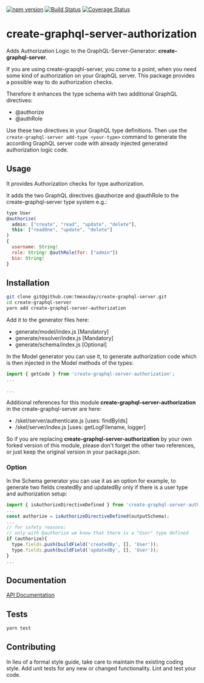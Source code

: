 [![npm version](https://badge.fury.io/js/create-graphql-server-authorization.svg)](http://badge.fury.io/js/create-graphql-server-authorization) [![Build Status](https://travis-ci.org/tobkle/create-graphql-server-authorization.svg?branch=master)](https://travis-ci.org/tobkle/create-graphql-server-authorization) [![Coverage Status](https://coveralls.io/repos/github/tobkle/create-graphql-server-authorization/badge.svg?branch=master)](https://coveralls.io/github/tobkle/create-graphql-server-authorization?branch=master)

# create-graphql-server-authorization

Adds Authorization Logic to the GraphQL-Server-Generator: **create-graphql-server**.

If you are using create-grapqhl-server, you come to a point, when you need some kind of authorization on your GraphQL server. This package provides a possible way to do authorization checks.

Therefore it enhances the type schema with two additional GraphQL directives:
* @authorize
* @authRole

Use these two directives in your GraphQL type definitions. Then use the ```create-graphql-server add-type <your-type>``` command to generate the according GraphQL server code with already injected generated authorization logic code.

## Usage
It provides Authorization checks for type authorization.

It adds the two GraphQL directives @authorize and @authRole to the create-graphql-server type system e.g.:
```javascript
type User
@authorize(
  admin: ["create", "read", "update", "delete"],
  this: ["readOne", "update", "delete"]
)
{
  username: String!
  role: String! @authRole(for: ["admin"]) 
  bio: String!
}
```

## Installation
```bash
git clone git@github.com:tmeasday/create-graphql-server.git
cd create-graphql-server
yarn add create-graphql-server-authorization
```

Add it to the generator files here:
* generate/model/index.js [Mandatory]
* generate/resolver/index.js [Mandatory]
* generate/schema/index.js [Optional]

In the Model generator you can use it, to generate authorization code which is then injected in the Model methods of the types:
```javascript
import { getCode } from 'create-graphql-server-authorization';
...

...
```

Additional references for this module **create-graphql-server-authorization** in the create-graphql-server are here:
* /skel/server/authenticate.js [uses: findByIds]
* /skel/server/index.js [uses: getLogFilename, logger]

So if you are replacing **create-graphql-server-authorization** by your own forked version of this module, please don't forget the other two references, or just keep the original version in your package.json.

### Option
In the Schema generator you can use it as an option for example, to generate two fields createdBy and updatedBy only if there is a user type and authorization setup:
```javascript 
import { isAuthorizeDirectiveDefined } from 'create-graphql-server-authorization';
...
const authorize = isAuthorizeDirectiveDefined(outputSchema);
...
// for safety reasons:
// only with @authorize we know that there is a "User" type defined
if (authorize){
  type.fields.push(buildField('createdBy', [], 'User'));
  type.fields.push(buildField('updatedBy', [], 'User'));
}
...
```

## Documentation
[API Documentation](https://tobkle.github.io/create-graphql-server-authorization/)

## Tests
```bash
yarn test
```

## Contributing
In lieu of a formal style guide, take care to maintain the existing coding style. Add unit tests for any new or changed functionality. Lint and test your code.

